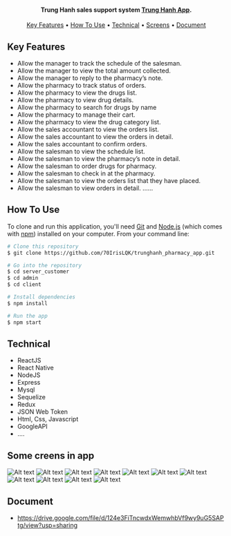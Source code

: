 <h4 align="center">Trung Hanh sales support system <a href="#" target="_blank">Trung Hanh App</a>.</h4>

<p align="center">
  <a href="#key-features">Key Features</a> •
  <a href="#how-to-use">How To Use</a> •
  <a href="#technical">Technical</a> •
  <a href="#some-creens-in-app">Screens</a> •
  <a href="#document">Document</a>
</p>

## Key Features

- Allow the manager to track the schedule of the salesman.
- Allow the manager to view the total amount collected.
- Allow the manager to reply to the pharmacy’s note.
- Allow the pharmacy to track status of orders.
- Allow the pharmacy to view the drugs list.
- Allow the pharmacy to view drug details.
- Allow the pharmacy to search for drugs by name
- Allow the pharmacy to manage their cart.
- Allow the pharmacy to view the drug category list.
- Allow the sales accountant to view the orders list.
- Allow the sales accountant to view the orders in detail.
- Allow the sales accountant to confirm orders.
- Allow the salesman to view the schedule list.
- Allow the salesman to view the pharmacy’s note in detail.
- Allow the salesman to order drugs for pharmacy.
- Allow the salesman to check in at the pharmacy.
- Allow the salesman to view the orders list that they have placed.
- Allow the salesman to view orders in detail.
  ......

## How To Use

To clone and run this application, you'll need [Git](https://git-scm.com) and [Node.js](https://nodejs.org/en/download/) (which comes with [npm](http://npmjs.com)) installed on your computer. From your command line:

```bash
# Clone this repository
$ git clone https://github.com/70IrisLQK/trunghanh_pharmacy_app.git

# Go into the repository
$ cd server_customer
$ cd admin
$ cd client

# Install dependencies
$ npm install

# Run the app
$ npm start
```

## Technical

- ReactJS
- React Native
- NodeJS
- Express
- Mysql
- Sequelize
- Redux
- JSON Web Token
- Html, Css, Javascript
- GoogleAPI
- ....

## Some creens in app

![Alt text](https://res.cloudinary.com/dxctxnjzk/image/upload/v1658766804/trunghanh/1_xzmrpc.png 'Optional title')
![Alt text](https://res.cloudinary.com/dxctxnjzk/image/upload/v1658766804/trunghanh/2_dgqtvj.png 'Optional title')
![Alt text](https://res.cloudinary.com/dxctxnjzk/image/upload/v1658766804/trunghanh/3_tjihzx.png 'Optional title')
![Alt text](https://res.cloudinary.com/dxctxnjzk/image/upload/v1658766805/trunghanh/4_dwaanb.png 'Optional title')
![Alt text](https://res.cloudinary.com/dxctxnjzk/image/upload/v1658766804/trunghanh/5_lzuwzo.png 'Optional title')
![Alt text](https://res.cloudinary.com/dxctxnjzk/image/upload/v1658766804/trunghanh/6_joirrq.png 'Optional title')
![Alt text](https://res.cloudinary.com/dxctxnjzk/image/upload/v1658766803/trunghanh/7_f8l87m.png 'Optional title')
![Alt text](https://res.cloudinary.com/dxctxnjzk/image/upload/v1658766803/trunghanh/8_qgkzux.png 'Optional title')
![Alt text](https://res.cloudinary.com/dxctxnjzk/image/upload/v1658766804/trunghanh/10_xymbeq.png 'Optional title')
![Alt text](https://res.cloudinary.com/dxctxnjzk/image/upload/v1658766803/trunghanh/11_zewile.png 'Optional title')
![Alt text](https://res.cloudinary.com/dxctxnjzk/image/upload/v1658766803/trunghanh/12_iwfjuc.png 'Optional title')

## Document

- https://drive.google.com/file/d/124e3FiTncwdxWemwhbVf9wy9uG5SAPtg/view?usp=sharing
